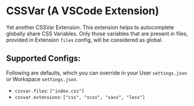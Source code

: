 # CSSVar (A VSCode Extension)

Yet another CSSVar Extension. This extension helps to
autocomplete globally share CSS Variables. Only those
variables that are present in files, provided in Extension
`files` config, will be considered as global.

## Supported Configs:

Following are defaults, which you can override in
your User `settings.json` or Workspace `settings.json`.

- `cssvar.files`: `["index.css"]`
- `cssvar.extensions`: `["css", "scss", "sass", "less"]`
